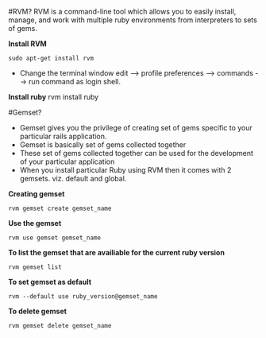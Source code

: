 #RVM?
RVM is a command-line tool which allows you to easily install, manage, and work with multiple ruby environments from interpreters to sets of gems.

**Install RVM**

```sudo apt-get install rvm```

- Change the terminal window
	edit --> profile preferences --> commands --> run command as login shell.

**Install ruby**
	rvm install ruby

#Gemset?

- Gemset gives you the privilege of creating set of gems specific to your particular rails application.
- Gemset is basically set of gems collected together
- These set of gems collected together can be used for the development of your particular application
- When you install particular Ruby using RVM then it comes with 2 gemsets. viz. default and global.

**Creating gemset**

```rvm gemset create gemset_name```

**Use the gemset**

```rvm use gemset gemset_name```

**To list the gemset that are availiable for the current ruby version**

```rvm gemset list```

**To set gemset as default**

```rvm --default use ruby_version@gemset_name```

**To delete gemset**

```rvm gemset delete gemset_name```
